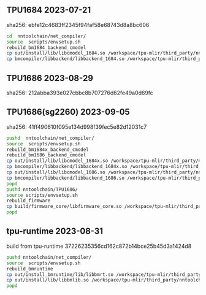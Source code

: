 ## TPU1684 2023-07-21
sha256: ebfe12c4683ff2345f94faf58e68743d8a8bc606

``` bash
cd  nntoolchain/net_compiler/
source  scripts/envsetup.sh
rebuild_bm1684_backend_cmodel
cp out/install/lib/libcmodel_1684.so /workspace/tpu-mlir/third_party/nntoolchain/lib/
cp bmcompiler/libbackend/libbackend_1684.so /workspace/tpu-mlir/third_party/nntoolchain/lib/
```

## TPU1686 2023-08-29
sha256: 212abba393e027cbbc8b707276d62fe49a0d69fc

## TPU1686(sg2260) 2023-09-05
sha256: 41ff490610f095e134d998f39fec5e82d12031c7

``` bash
pushd  nntoolchain/net_compiler/
source  scripts/envsetup.sh
rebuild_bm1684x_backend_cmodel
rebuild_bm1686_backend_cmodel
cp out/install/lib/libcmodel_1684x.so /workspace/tpu-mlir/third_party/nntoolchain/lib/
cp bmcompiler/libbackend/libbackend_1684x.so /workspace/tpu-mlir/third_party/nntoolchain/lib/
cp out/install/lib/libcmodel_1686.so /workspace/tpu-mlir/third_party/nntoolchain/lib/
cp bmcompiler/libbackend/libbackend_1686.so /workspace/tpu-mlir/third_party/nntoolchain/lib/
popd
pushd nntoolchain/TPU1686/
source scripts/envsetup.sh
rebuild_firmware
cp build/firmware_core/libfirmware_core.so /workspace/tpu-mlir/third_party/nntoolchain/lib/libbm1684x_kernel_module.so
popd
```

## tpu-runtime 2023-08-31
build from tpu-runtime 37226235356cd162c872b14bce25b45d3a1424d8
``` bash
pushd nntoolchain/net_compiler/
source  scripts/envsetup.sh
rebuild_bmruntime
cp out/install_bmruntime/lib/libbmrt.so /workspace/tpu-mlir/third_party/nntoolchain/lib/
cp out/install/lib/libbmlib.so /workspace/tpu-mlir/third_party/nntoolchain/lib/
popd
```
